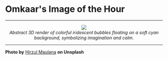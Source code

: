 # Omkaar's Image of the Hour

---

<div align="center">

<a href="https://unsplash.com/photos/colorful-floating-bubbles-against-a-blue-background-r-i7U49v4c4">
  <img src="https://images.unsplash.com/photo-1753102542049-42c67a9406f4?crop=entropy&cs=tinysrgb&fit=max&fm=jpg&ixid=M3w3NjA2Nzh8MHwxfHJhbmRvbXx8fHx8fHx8fDE3NTUzNDU2MDB8&ixlib=rb-4.1.0&q=80&w=1080" style="max-width:100%; height:auto;">
</a>

<br>
<i>Abstract 3D render of colorful iridescent bubbles floating on a soft cyan background, symbolizing imagination and calm.</i>

</div>

---

**Photo by** [Hirzul Maulana](https://unsplash.com/@ijoelpitulikur) **on Unsplash**
